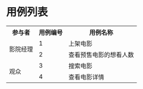 # 用例列表

<table>
  <tr>
    <th>参与者</th>
    <th>用例编号</th>
    <th>用例名称</th>
  </tr>
  <tr>
    <td rowspan="2">影院经理</td>
    <td>1</td>
    <td>上架电影</td>
  </tr>
  <tr>
    <td>2</td>
    <td>查看预售电影的想看人数</td>
  </tr>
  <tr>
    <td  rowspan="2">观众</td>
    <td>3</td>
    <td>搜索电影</td>
  </tr>
  <tr>
    <td>4</td>
    <td>查看电影详情</td>
  </tr>
</table>

